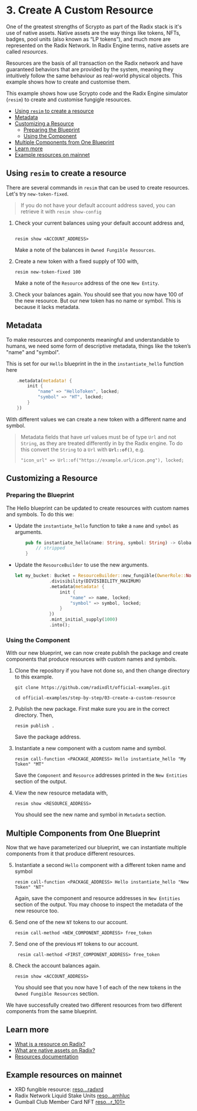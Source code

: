 # 3. Create A Custom Resource

One of the greatest strengths of Scrypto as part of the Radix stack is it's use
of native assets. Native assets are the way things like tokens, NFTs, badges,
pool units (also known as “LP tokens”), and much more are represented on the
Radix Network. In Radix Engine terms, native assets are called _resources_.

Resources are the basis of all transaction on the Radix network and have
guaranteed behaviors that are provided by the system, meaning they intuitively
follow the same behaviour as real-world physical objects. This example shows how
to create and customise them.

This example shows how use Scrypto code and the Radix Engine simulator (`resim`)
to create and customise fungigle resources.

- [Using `resim` to create a resource](#using-resim-to-create-a-resource)
- [Metadata](#metadata)
- [Customizing a Resource](#customizing-a-resource)
  - [Preparing the Blueprint](#preparing-the-blueprint)
  - [Using the Component](#using-the-component)
- [Multiple Components from One Blueprint](#multiple-components-from-one-blueprint)
- [Learn more](#learn-more)
- [Example resources on mainnet](#example-resources-on-mainnet)

## Using `resim` to create a resource

There are several commands in `resim` that can be used to create resources.
Let's try `new-token-fixed`.

> If you do not have your default account address saved, you can retrieve it
> with `resim show-config`

1. Check your current balances using your default account address and,

   ```

   resim show <ACCOUNT_ADDRESS>

   ```

   Make a note of the balances in `Owned Fungible Resources`.

2. Create a new token with a fixed supply of 100 with,

   ```
   resim new-token-fixed 100

   ```

   Make a note of the `Resource` address of the one `New Entity`.

3. Check your balances again. You should see that you now have 100 of the new
   resource. But our new token has no name or symbol. This is because it lacks
   metadata.

## Metadata

To make resources and components meaningful and understandable to humans, we
need some form of descriptive metadata, things like the token’s "name" and
"symbol".

This is set for our `Hello` blueprint in the in the `instantiate_hello` function
here

```rust
    .metadata(metadata! {
        init {
            "name" => "HelloToken", locked;
            "symbol" => "HT", locked;
        }
    })
```

With different values we can create a new token with a different name and
symbol.

> Metadata fields that have _url_ values must be of type `Url` and not `String`,
> as they are treated differently in by the Radix engine. To do this convert the
> `String` to a `Url` with **`Url::of()`**, e.g.
>
> ```
> "icon_url" => Url::of("https://example.url/icon.png"), locked;
> ```

## Customizing a Resource

### Preparing the Blueprint

The Hello blueprint can be updated to create resources with custom names and
symbols. To do this we:

- Update the `instantiate_hello` function to take a `name` and `symbol` as
  arguments.

  ```rust
      pub fn instantiate_hello(name: String, symbol: String) -> Global<Hello> {
          // stripped
      }
  ```

- Update the `ResourceBuilder` to use the new arguments.

  ```rust
  let my_bucket: Bucket = ResourceBuilder::new_fungible(OwnerRole::None)
               .divisibility(DIVISIBILITY_MAXIMUM)
               .metadata(metadata! {
                   init {
                       "name" => name, locked;
                       "symbol" => symbol, locked;
                   }
               })
               .mint_initial_supply(1000)
               .into();
  ```

### Using the Component

With our new blueprint, we can now create publish the package and create
components that produce resources with custom names and symbols.

1. Clone the repository if you have not done so, and then change directory to
   this example.

   ```
   git clone https://github.com/radixdlt/official-examples.git

   cd official-examples/step-by-step/03-create-a-custom-resource
   ```

2. Publish the new package. First make sure you are in the correct directory.
   Then,

   ```
   resim publish .
   ```

   Save the package address.

3. Instantiate a new component with a custom name and symbol.

   ```
   resim call-function <PACKAGE_ADDRESS> Hello instantiate_hello "My Token" "MT"
   ```

   Save the `Component` and `Resource` addresses printed in the `New Entities`
   section of the output.

4. View the new resource metadata with,

   ```
   resim show <RESOURCE_ADDRESS>
   ```

   You should see the new name and symbol in `Metadata` section.

## Multiple Components from One Blueprint

Now that we have parameterized our blueprint, we can instantiate multiple
components from it that produce different resources.

5. Instantiate a second `Hello` component with a different token name and symbol

   ```
   resim call-function <PACKAGE_ADDRESS> Hello instantiate_hello "New Token" "NT"
   ```

   Again, save the component and resource addresses in `New Entities` section of
   the output. You may choose to inspect the metadata of the new resource too.

6. Send one of the new `NT` tokens to our account.

   ```
   resim call-method <NEW_COMPONENT_ADDRESS> free_token
   ```

7. Send one of the previous `MT` tokens to our account.

   ```
    resim call-method <FIRST_COMPONENT_ADDRESS> free_token
   ```

8. Check the account balances again.

   ```
   resim show <ACCOUNT_ADDRESS>
   ```

   You should see that you now have 1 of each of the new tokens in the
   `Owned Fungible Resources` section.

We have successfully created two different resources from two different
components from the same blueprint.

## Learn more

- [What is a resource on Radix?](https://learn.radixdlt.com/article/what-is-a-resource-on-radix)
- [What are native assets on Radix?](https://learn.radixdlt.com/article/what-are-native-assets)
- [Resources documentation](https://docs.radixdlt.com/docs/resources)

## Example resources on mainnet

- XRD fungible resource:
  [reso...radxrd](https://dashboard.radixdlt.com/resource/resource_rdx1tknxxxxxxxxxradxrdxxxxxxxxx009923554798xxxxxxxxxradxrd)
- Radix Network Liquid Stake Units
  [reso...amhluc](https://dashboard.radixdlt.com/stake_unit/resource_rdx1tkgz3zq8c9htpdgd772gycrv3etee5fm7y685sup8tzjh8u4amhluc)
- Gumball Club Member Card NFT
  [reso...r_101>](https://dashboard.radixdlt.com/nft/resource_rdx1nfyg2f68jw7hfdlg5hzvd8ylsa7e0kjl68t5t62v3ttamtejc9wlxa:%3CMember_101%3E)
